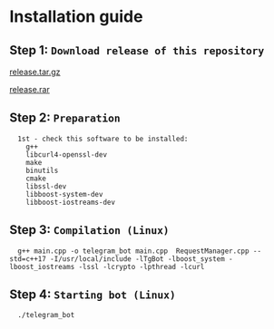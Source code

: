# Installation guide
## Step 1: `Download release of this repository`
  [release.tar.gz](https://github.com/zhanchi5/Course_project/archive/0.0.1.tar.gz)

  [release.rar](https://github.com/zhanchi5/Course_project/archive/0.0.1.zip)
## Step 2: `Preparation`
  ```
    1st - check this software to be installed:
      g++
      libcurl4-openssl-dev
      make
      binutils
      cmake
      libssl-dev
      libboost-system-dev
      libboost-iostreams-dev
  ```
## Step 3: `Compilation (Linux)`
  ```
    g++ main.cpp -o telegram_bot main.cpp  RequestManager.cpp --std=c++17 -I/usr/local/include -lTgBot -lboost_system -lboost_iostreams -lssl -lcrypto -lpthread -lcurl
  ```
## Step 4: `Starting bot (Linux)`
  ```
    ./telegram_bot
  ```
